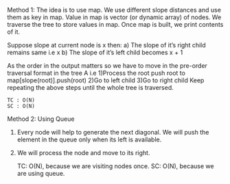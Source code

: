 Method 1:
The idea is to use map. We use different slope distances and use them as key in map. Value in map is vector (or dynamic array) of nodes. We traverse the tree to store values in map. Once map is built, we print contents of it.

Suppose slope at current node is x then:
a) The slope of it’s right child remains same i.e x
b) The slope of it’s left child becomes x + 1

As the order in the output matters so we have to move in the pre-order traversal format in the tree A i.e
1)Process the root push root to map[slope(root)].push(root)
2)Go to left child
3)Go to right child
Keep repeating the above steps until the whole tree is traversed.

    TC : O(N)
    SC : O(N)

Method 2: Using Queue

1) Every node will help to generate the next diagonal. We will push the element in the queue only when its left is available. 

2) We will process the node and move to its right.


    TC: O(N), because we are visiting nodes once.
    SC: O(N), because we are using queue.